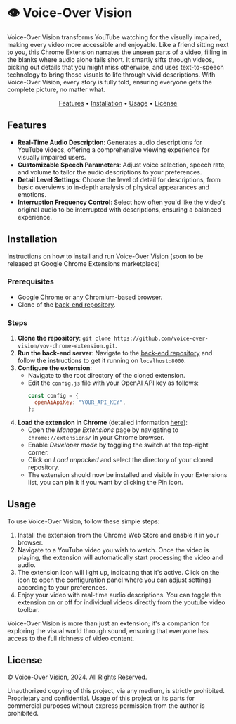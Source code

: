 # 👁️ Voice-Over Vision

Voice-Over Vision transforms YouTube watching for the visually impaired, making every video more accessible and enjoyable. Like a friend sitting next to you, this Chrome Extension narrates the unseen parts of a video, filling in the blanks where audio alone falls short. It smartly sifts through videos, picking out details that you might miss otherwise, and uses text-to-speech technology to bring those visuals to life through vivid descriptions. With Voice-Over Vision, every story is fully told, ensuring everyone gets the complete picture, no matter what.

<p align="center">
 <a href="#features">Features</a> •
 <a href="#installation">Installation</a> •
 <a href="#usage">Usage</a> • 
 <a href="#license">License</a>
</p>

## Features

- **Real-Time Audio Description**: Generates audio descriptions for YouTube videos, offering a comprehensive viewing experience for visually impaired users.
- **Customizable Speech Parameters**: Adjust voice selection, speech rate, and volume to tailor the audio descriptions to your preferences.
- **Detail Level Settings**: Choose the level of detail for descriptions, from basic overviews to in-depth analysis of physical appearances and emotions.
- **Interruption Frequency Control**: Select how often you'd like the video's original audio to be interrupted with descriptions, ensuring a balanced experience.

## Installation

Instructions on how to install and run Voice-Over Vision (soon to be released at Google Chrome Extensions marketplace)

### Prerequisites

- Google Chrome or any Chromium-based browser.
- Clone of the [back-end repository](https://github.com/guilherme-francisco/winter_hackaton_backend).

### Steps

1. **Clone the repository**: `git clone https://github.com/voice-over-vision/vov-chrome-extension.git`.
2. **Run the back-end server**: Navigate to the [back-end repository](https://github.com/guilherme-francisco/winter_hackaton_backend) and follow the instructions to get it running on `localhost:8000`.
3. **Configure the extension**:
   - Navigate to the root directory of the cloned extension.
   - Edit the `config.js` file with your OpenAI API key as follows:
     ```javascript
     const config = {
       openAiApiKey: "YOUR_API_KEY",
     };
     ```
4. **Load the extension in Chrome** (detailed information [here](https://developer.chrome.com/docs/extensions/get-started/tutorial/hello-world#load-unpacked)):
   - Open the _Manage Extensions_ page by navigating to `chrome://extensions/` in your Chrome browser.
   - Enable _Developer mode_ by toggling the switch at the top-right corner.
   - Click on _Load unpacked_ and select the directory of your cloned repository.
   - The extension should now be installed and visible in your Extensions list, you can pin it if you want by clicking the Pin icon.

## Usage

To use Voice-Over Vision, follow these simple steps:

1. Install the extension from the Chrome Web Store and enable it in your browser.
2. Navigate to a YouTube video you wish to watch. Once the video is playing, the extension will automatically start processing the video and audio.
3. The extension icon will light up, indicating that it's active. Click on the icon to open the configuration panel where you can adjust settings according to your preferences.
4. Enjoy your video with real-time audio descriptions. You can toggle the extension on or off for individual videos directly from the youtube video toolbar.

Voice-Over Vision is more than just an extension; it's a companion for exploring the visual world through sound, ensuring that everyone has access to the full richness of video content.

## License

© Voice-Over Vision, 2024. All Rights Reserved.

Unauthorized copying of this project, via any medium, is strictly prohibited. Proprietary and confidential. Usage of this project or its parts for commercial purposes without express permission from the author is prohibited.
